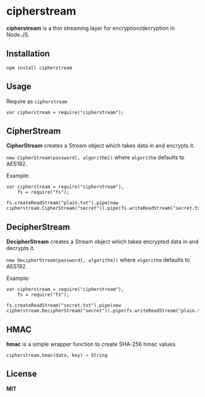 # cipherstream

**cipherstream** is a thin streaming layer for encryption/decryption in Node.JS.

## Installation

    npm install cipherstream

## Usage

Require as `cipherstream`

    var cipherstream = require("cipherstream");

## CipherStream

**CipherStream** creates a Stream object which takes data in and encrypts it.

`new CipherStream(password[, algorithm])` where `algorithm` defaults to AES192.

Example:

    var cipherstream = require("cipherstream"),
        fs = require("fs");
    
    fs.createReadStream("plain.txt").pipe(new cipherstream.CipherStream("secret")).pipe(fs.writeReadStream("secret.txt"));


## DecipherStream

**DecipherStream** creates a Stream object which takes encrypted data in and decrypts it.

`new DecipherStream(password[, algorithm])` where `algorithm` defaults to AES192.

Example:

    var cipherstream = require("cipherstream"),
        fs = require("fs");
    
    fs.createReadStream("secret.txt").pipe(new cipherstream.DecipherStream("secret")).pipe(fs.writeReadStream("plain.txt"));

## HMAC

**hmac** is a simple wrapper function to create SHA-256 hmac values.

`cipherstream.hmac(data, key) → String`

## License

**MIT**